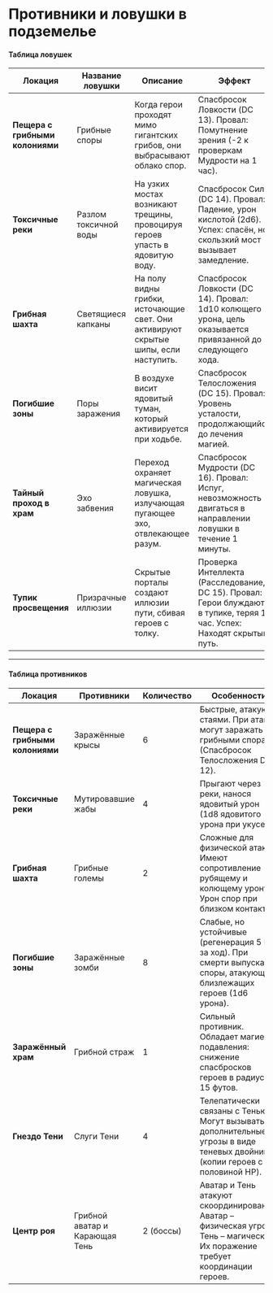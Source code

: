 # Противники и ловушки в подземелье

#### Таблица ловушек

| **Локация**                     | **Название ловушки**  | **Описание**                                                                        | **Эффект**                                                                                                             |
| ------------------------------- | --------------------- | ----------------------------------------------------------------------------------- | ---------------------------------------------------------------------------------------------------------------------- |
| **Пещера с грибными колониями** | Грибные споры         | Когда герои проходят мимо гигантских грибов, они выбрасывают облако спор.           | Спасбросок Ловкости (DC 13). Провал: Помутнение зрения (-2 к проверкам Мудрости на 1 час).                             |
| **Токсичные реки**              | Разлом токсичной воды | На узких мостах возникают трещины, провоцируя героев упасть в ядовитую воду.        | Спасбросок Силы (DC 14). Провал: Падение, урон кислотой (2d6). Успех: спасён, но скользкий мост вызывает замедление.   |
| **Грибная шахта**               | Светящиеся капканы    | На полу видны грибки, источающие свет. Они активируют скрытые шипы, если наступить. | Спасбросок Ловкости (DC 14). Провал: 1d10 колющего урона, цель оказывается привязанной до следующего хода.             |
| **Погибшие зоны**               | Поры заражения        | В воздухе висит ядовитый туман, который активируется при ходьбе.                    | Спасбросок Телосложения (DC 15). Провал: Уровень усталости, продолжающийся до лечения магией.                          |
| **Тайный проход в храм**        | Эхо забвения          | Переход охраняет магическая ловушка, излучающая пугающее эхо, отвлекающее разум.    | Спасбросок Мудрости (DC 16). Провал: Испуг, невозможность двигаться в направлении ловушки в течение 1 минуты.          |
| **Тупик просвещения**           | Призрачные иллюзии    | Скрытые порталы создают иллюзии пути, сбивая героев с толку.                        | Проверка Интеллекта (Расследование, DC 15). Провал: Герои блуждают в тупике, теряя 1 час. Успех: Находят скрытый путь. |

***

#### Таблица противников

| **Локация**                     | **Противники**                 | **Количество** | **Особенности**                                                                                                                 |
| ------------------------------- | ------------------------------ | -------------- | ------------------------------------------------------------------------------------------------------------------------------- |
| **Пещера с грибными колониями** | Заражённые крысы               | 6              | Быстрые, атакуют стаями. При атаке могут заражать грибными спорами (Спасбросок Телосложения DC 12).                             |
| **Токсичные реки**              | Мутировавшие жабы              | 4              | Прыгают через реки, нанося ядовитый урон (1d8 ядовитого урона при укусе).                                                       |
| **Грибная шахта**               | Грибные големы                 | 2              | Сложные для физической атаки. Имеют сопротивление рубящему и колющему урону. Урон спор при близком контакте.                    |
| **Погибшие зоны**               | Заражённые зомби               | 8              | Слабые, но устойчивые (регенерация 5 HP за ход). При смерти выпускают споры, атакующие близлежащих героев (1d6 урона).          |
| **Заражённый храм**             | Грибной страж                  | 1              | Сильный противник. Обладает магией подавления: снижение спасбросков героев в радиусе 15 футов.                                  |
| **Гнездо Тени**                 | Слуги Тени                     | 4              | Телепатически связаны с Тенью. Могут вызывать дополнительные угрозы в виде теневых двойников (копии героев с половиной HP).     |
| **Центр роя**                   | Грибной аватар и Карающая Тень | 2 (боссы)      | Аватар и Тень атакуют скоординированно. Аватар – физическая угроза, Тень – магическая. Их поражение требует координации героев. |
